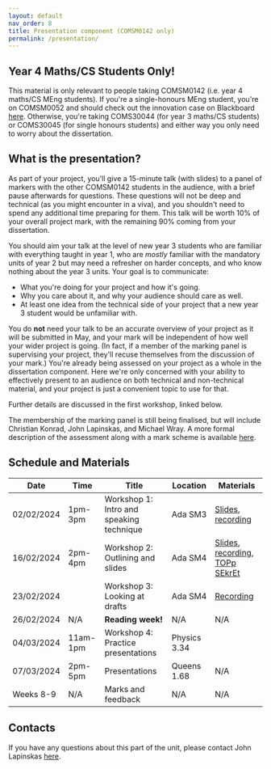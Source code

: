 ```yaml
---
layout: default
nav_order: 8
title: Presentation component (COMSM0142 only)
permalink: /presentation/
---
```


## Year 4 Maths/CS Students Only!

This material is only relevant to people taking COMSM0142 (i.e. year 4 maths/CS MEng students). If you're a single-honours MEng student, you're on COMSM0052 and should check out the innovation case on Blackboard [here](https://www.ole.bris.ac.uk/ultra/courses/_257145_1/cl/outline). Otherwise, you're taking COMS30044 (for year 3 maths/CS students) or COMS30045 (for single honours students) and either way you only need to worry about the dissertation.

## What is the presentation?

As part of your project, you'll give a 15-minute talk (with slides) to a panel of markers with the other COMSM0142 students in the audience, with a brief pause afterwards for questions. These questions will not be deep and technical (as you might encounter in a viva), and you shouldn't need to spend any additional time preparing for them. This talk will be worth 10% of your overall project mark, with the remaining 90% coming from your dissertation.

You should aim your talk at the level of new year 3 students who are familiar with everything taught in year 1, who are *mostly* familiar with the mandatory units of year 2 but may need a refresher on harder concepts, and who know nothing about the year 3 units. Your goal is to communicate:

* What you're doing for your project and how it's going.
* Why you care about it, and why your audience should care as well.
* At least one idea from the technical side of your project that a new year 3 student would be unfamiliar with.

You do **not** need your talk to be an accurate overview of your project as it will be submitted in May, and your mark will be independent of how well your wider project is going. (In fact, if a member of the marking panel is supervising your project, they'll recuse themselves from the discussion of your mark.) You're already being assessed on your project as a whole in the dissertation component. Here we're only concerned with your ability to effectively present to an audience on both technical and non-technical material, and your project is just a convenient topic to use for that.

Further details are discussed in the first workshop, linked below.

The membership of the marking panel is still being finalised, but will include Christian Konrad, John Lapinskas, and Michael Wray. A more formal description of the assessment along with a mark scheme is available [here](mark_scheme.pdf).

## Schedule and Materials

| **Date**   	| **Time** 	| **Title**               	            | **Location**   	| **Materials** |
|------------	|----------	|-------------------------           	|----------------	|-------------- |
|02/02/2024     |1pm-3pm    |Workshop 1: Intro and speaking technique |Ada SM3            |[Slides](intro-talk.pdf), [recording](https://mediasite.bris.ac.uk/Mediasite/Play/f9da8043c64c416a9bc7cb5229494f301d)|
|16/02/2024     |2pm-4pm    |Workshop 2: Outlining and slides       |Ada SM4            |[Slides](session2.pdf), [recording](https://mediasite.bris.ac.uk/Mediasite/MyMediasite/presentations/969ee7cc0a1f4f4ba311e1545e0a05241d), [TOPp SEkrEt](PPTs.zip)               |
|23/02/2024     |           |Workshop 3: Looking at drafts          |Ada SM4            | [Recording](https://mediasite.bris.ac.uk/Mediasite/Play/78d84cf5a7ba451193990826b6173ea31d)              |
|26/02/2024     |N/A        |**Reading week!**                      |N/A                |N/A            |
|04/03/2024     |11am-1pm   |Workshop 4: Practice presentations     |Physics 3.34       |               |
|07/03/2024     |2pm-5pm    |Presentations                          |Queens 1.68        |N/A            |
|Weeks 8-9      |N/A        |Marks and feedback                     |N/A                |N/A            |

## Contacts

If you have any questions about this part of the unit, please contact John Lapinskas [here](mailto:john.lapinskas@bristol.ac.uk).